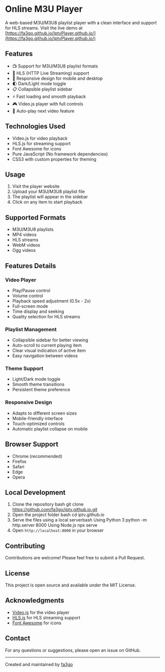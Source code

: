 # Online M3U Player

A web-based M3U/M3U8 playlist player with a clean interface and support for HLS streams. Visit the live demo at [https://fa3go.github.io/IptvPlayer.github.io/](https://fa3go.github.io/IptvPlayer.github.io/)

## Features

- 📺 Support for M3U/M3U8 playlist formats
- 🎥 HLS (HTTP Live Streaming) support
- 📱 Responsive design for mobile and desktop
- 🌓 Dark/Light mode toggle
- 📋 Collapsible playlist sidebar
- ⚡ Fast loading and smooth playback
- 🎮 Video.js player with full controls
- 🔄 Auto-play next video feature

## Technologies Used

- Video.js for video playback
- HLS.js for streaming support
- Font Awesome for icons
- Pure JavaScript (No framework dependencies)
- CSS3 with custom properties for theming

## Usage

1. Visit the player website
2. Upload your M3U/M3U8 playlist file
3. The playlist will appear in the sidebar
4. Click on any item to start playback

## Supported Formats

- M3U/M3U8 playlists
- MP4 videos
- HLS streams
- WebM videos
- Ogg videos

## Features Details

### Video Player
- Play/Pause control
- Volume control
- Playback speed adjustment (0.5x - 2x)
- Full-screen mode
- Time display and seeking
- Quality selection for HLS streams

### Playlist Management
- Collapsible sidebar for better viewing
- Auto-scroll to current playing item
- Clear visual indication of active item
- Easy navigation between videos

### Theme Support
- Light/Dark mode toggle
- Smooth theme transitions
- Persistent theme preference

### Responsive Design
- Adapts to different screen sizes
- Mobile-friendly interface
- Touch-optimized controls
- Automatic playlist collapse on mobile

## Browser Support

- Chrome (recommended)
- Firefox
- Safari
- Edge
- Opera

## Local Development

1. Clone the repository
bash
git clone https://github.com/fa3go/iptv.github.io.git
2. Open the project folder
bash
cd iptv.github.io
3. Serve the files using a local serverbash
Using Python 3
python -m http.server 8000
Using Node.js
npx serve
4. Open `http://localhost:8000` in your browser

## Contributing

Contributions are welcome! Please feel free to submit a Pull Request.

## License

This project is open source and available under the MIT License.

## Acknowledgments

- [Video.js](https://videojs.com/) for the video player
- [HLS.js](https://github.com/video-dev/hls.js/) for HLS streaming support
- [Font Awesome](https://fontawesome.com/) for icons

## Contact

For any questions or suggestions, please open an issue on GitHub.

---
Created and maintained by [fa3go](https://github.com/fa3go)

